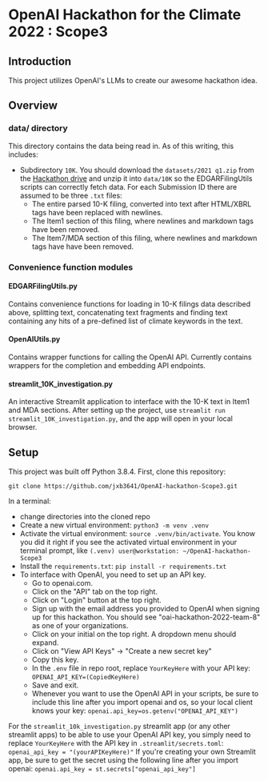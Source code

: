 # OpenAI Hackathon for the Climate 2022 : Scope3

## Introduction
This project utilizes OpenAI's LLMs to create our awesome hackathon idea.

## Overview

### data/ directory
This directory contains the data being read in.  As of this writing, this includes:
- Subdirectory `10K`.  You should download the `datasets/2021 q1.zip` from the [Hackathon drive](https://drive.google.com/drive/folders/1j-I-hBuqYZQWMPNO2nWIrRDwuMFLeYMN?usp=share_link) and unzip it into `data/10K` so the EDGARFilingUtils scripts can correctly fetch data. For each Submission ID there are assumed to be three `.txt` files:
    - The entire parsed 10-K filing, converted into text after HTML/XBRL tags have been replaced with newlines.
    - The Item1 section of this filing, where newlines and markdown tags have been removed.
    - The Item7/MDA section of this filing, where newlines and markdown tags have have been removed.

### Convenience function modules

#### EDGARFilingUtils.py
Contains convenience functions for loading in 10-K filings data described above, splitting text, concatenating text fragments and finding text containing any hits of a pre-defined list of climate keywords in the text. 

#### OpenAIUtils.py
Contains wrapper functions for calling the OpenAI API.  Currently contains wrappers for the completion and embedding API endpoints.

#### streamlit_10K_investigation.py
An interactive Streamlit application to interface with the 10-K text in Item1 and MDA sections. 
After setting up the project, use `streamlit run streamlit_10K_investigation.py`, and the app will open in your local browser. 

## Setup

This project was built off Python 3.8.4. 
First, clone this repository: 

`git clone https://github.com/jxb3641/OpenAI-hackathon-Scope3.git`

In a terminal:
- change directories into the cloned repo
- Create a new virtual environment: `python3 -m venv .venv`
- Activate the virtual environment: `source .venv/bin/activate`.  You know you did it right if you see the activated virtual environment in your terminal prompt, like 
    `(.venv) user@workstation: ~/OpenAI-hackathon-Scope3`
- Install the `requirements.txt`: `pip install -r requirements.txt` 
- To interface with OpenAI, you need to set up an API key. 
    - Go to openai.com.
    - Click on the "API" tab on the top right.
    - Click on "Login" button at the top right.
    - Sign up with the email address you provided to OpenAI when signing up for this hackathon.  You should see "oai-hackathon-2022-team-8" as one of your organizations.
    - Click on your initial on the top right. A dropdown menu should expand.
    - Click on "View API Keys" -> "Create a new secret key"
    - Copy this key.
    - In the `.env` file in repo root, replace `YourKeyHere` with your API key: 
    `OPENAI_API_KEY=(CopiedKeyHere)` 
    - Save and exit.
    - Whenever you want to use the OpenAI API in your scripts, be sure to include this line after you import openai and os, so your local client knows your key: 
    `openai.api_key=os.getenv("OPENAI_API_KEY")`

For the `streamlit_10k_investigation.py` streamlit app (or any other streamlit apps) to be able to use your OpenAI API key, you simply need to replace `YourKeyHere` with the API key in `.streamlit/secrets.toml`:
`openai_api_key = "(yourAPIKeyHere)"`
If you're creating your own Streamlit app, be sure to get the secret using the following line after you import openai:
`openai.api_key = st.secrets["openai_api_key"]`
